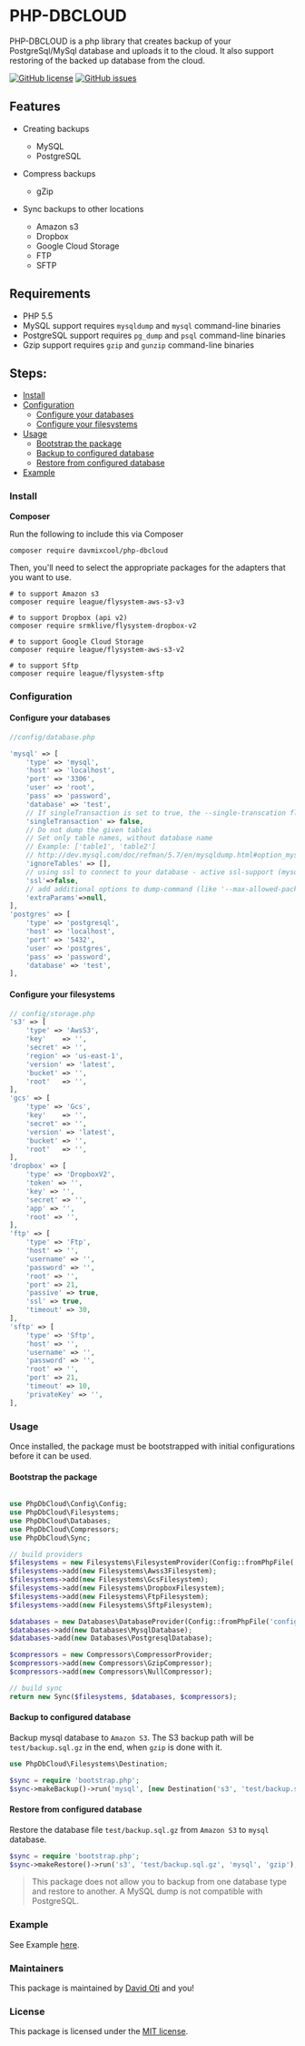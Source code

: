 # PHP-DBCLOUD

PHP-DBCLOUD is a php library that creates backup of your PostgreSql/MySql database and uploads it to the cloud. It also support restoring of the backed up database from the cloud.


[![GitHub license](https://img.shields.io/github/license/davmixcool/php-dbcloud.svg)](https://github.com/davmixcool/php-dbcloud/blob/master/LICENSE) 
[![GitHub issues](https://img.shields.io/github/issues/davmixcool/php-dbcloud.svg)](https://github.com/davmixcool/php-dbcloud/issues)

## Features

* Creating backups
 	* MySQL
 	* PostgreSQL

* Compress backups
 	* gZip

* Sync backups to other locations
 	* Amazon s3
 	* Dropbox
	* Google Cloud Storage
 	* FTP
 	* SFTP

## Requirements

- PHP 5.5
- MySQL support requires `mysqldump` and `mysql` command-line binaries
- PostgreSQL support requires `pg_dump` and `psql` command-line binaries
- Gzip support requires `gzip` and `gunzip` command-line binaries

## Steps:

* [Install](#install)
* [Configuration](#configuration)
	* [Configure your databases](#configure-your-databases)
	* [Configure your filesystems](#configure-your-filesystems)
* [Usage](#usage)
	* [Bootstrap the package](#bootstrap-the-package)
	* [Backup to configured database](#backup-to-configured-database)
	* [Restore from configured database](#restore-from-configured-database)
* [Example](#example)

### Install

**Composer**

Run the following to include this via Composer

```shell
composer require davmixcool/php-dbcloud
```

Then, you'll need to select the appropriate packages for the adapters that you want to use.

```shell
# to support Amazon s3
composer require league/flysystem-aws-s3-v3

# to support Dropbox (api v2)
composer require srmklive/flysystem-dropbox-v2

# to support Google Cloud Storage
composer require league/flysystem-aws-s3-v2

# to support Sftp
composer require league/flysystem-sftp
```

### Configuration

#### Configure your databases

```php
//config/database.php

'mysql' => [
    'type' => 'mysql',
    'host' => 'localhost',
    'port' => '3306',
    'user' => 'root',
    'pass' => 'password',
    'database' => 'test',
    // If singleTransaction is set to true, the --single-transcation flag will be set.
    'singleTransaction' => false,
    // Do not dump the given tables
    // Set only table names, without database name
    // Example: ['table1', 'table2']
    // http://dev.mysql.com/doc/refman/5.7/en/mysqldump.html#option_mysqldump_ignore-table
    'ignoreTables' => [],
    // using ssl to connect to your database - active ssl-support (mysql only):
    'ssl'=>false,
    // add additional options to dump-command (like '--max-allowed-packet')
    'extraParams'=>null,
],
'postgres' => [
    'type' => 'postgresql',
    'host' => 'localhost',
    'port' => '5432',
    'user' => 'postgres',
    'pass' => 'password',
    'database' => 'test',
],
```


#### Configure your filesystems

```php
// config/storage.php
's3' => [
    'type' => 'AwsS3',
    'key'    => '',
    'secret' => '',
    'region' => 'us-east-1',
    'version' => 'latest',
    'bucket' => '',
    'root'   => '',
],
'gcs' => [
    'type' => 'Gcs',
    'key'    => '',
    'secret' => '',
    'version' => 'latest',
    'bucket' => '',
    'root'   => '',
],
'dropbox' => [
    'type' => 'DropboxV2',
    'token' => '',
    'key' => '',
    'secret' => '',
    'app' => '',
    'root' => '',
],
'ftp' => [
    'type' => 'Ftp',
    'host' => '',
    'username' => '',
    'password' => '',
    'root' => '',
    'port' => 21,
    'passive' => true,
    'ssl' => true,
    'timeout' => 30,
],
'sftp' => [
    'type' => 'Sftp',
    'host' => '',
    'username' => '',
    'password' => '',
    'root' => '',
    'port' => 21,
    'timeout' => 10,
    'privateKey' => '',
],
```


### Usage

Once installed, the package must be bootstrapped with initial configurations before it can be used. 

#### Bootstrap the package

```php

use PhpDbCloud\Config\Config;
use PhpDbCloud\Filesystems;
use PhpDbCloud\Databases;
use PhpDbCloud\Compressors;
use PhpDbCloud\Sync;

// build providers
$filesystems = new Filesystems\FilesystemProvider(Config::fromPhpFile('config/storage.php'));
$filesystems->add(new Filesystems\Awss3Filesystem);
$filesystems->add(new Filesystems\GcsFilesystem);
$filesystems->add(new Filesystems\DropboxFilesystem);
$filesystems->add(new Filesystems\FtpFilesystem);
$filesystems->add(new Filesystems\SftpFilesystem);

$databases = new Databases\DatabaseProvider(Config::fromPhpFile('config/database.php'));
$databases->add(new Databases\MysqlDatabase);
$databases->add(new Databases\PostgresqlDatabase);

$compressors = new Compressors\CompressorProvider;
$compressors->add(new Compressors\GzipCompressor);
$compressors->add(new Compressors\NullCompressor);

// build sync
return new Sync($filesystems, $databases, $compressors);

```

#### Backup to configured database

Backup mysql database to `Amazon S3`. The S3 backup path will be `test/backup.sql.gz` in the end, when `gzip` is done with it.


```php
use PhpDbCloud\Filesystems\Destination;

$sync = require 'bootstrap.php';
$sync->makeBackup()->run('mysql', [new Destination('s3', 'test/backup.sql')], 'gzip');
```

#### Restore from configured database

Restore the database file `test/backup.sql.gz` from `Amazon S3` to `mysql` database.

```php
$sync = require 'bootstrap.php';
$sync->makeRestore()->run('s3', 'test/backup.sql.gz', 'mysql', 'gzip');
```

> This package does not allow you to backup from one database type and restore to another. A MySQL dump is not compatible with PostgreSQL.


### Example

See Example [here](https://github.com/davmixcool/php-dbcloud/tree/master/example).


### Maintainers

This package is maintained by [David Oti](http://fb.me/davmixcool) and you!

### License

This package is licensed under the [MIT license](https://github.com/davmixcool/php-dbcloud/blob/master/LICENSE).